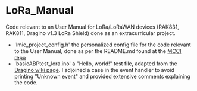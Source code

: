 # LoRa_Manual
Code relevant to an User Manual for LoRa/LoRaWAN devices (RAK831, RAK811, Dragino v1.3 LoRa Shield) done as an extracurricular project.

* 'lmic_project_config.h' the personalized config file for the code relevant to the User Manual, done as per the README.md found at the [MCCI repo](https://github.com/mcci-catena/arduino-lmic)
* 'basicABPtest_lora.ino' a "Hello, world!" test file, adapted from the [Dragino wiki page](https://wiki.dragino.com/index.php?title=Lora_Shield). I adjoined a case in the event handler to avoid printing "Unknown event" and provided extensive comments explaining the code.

